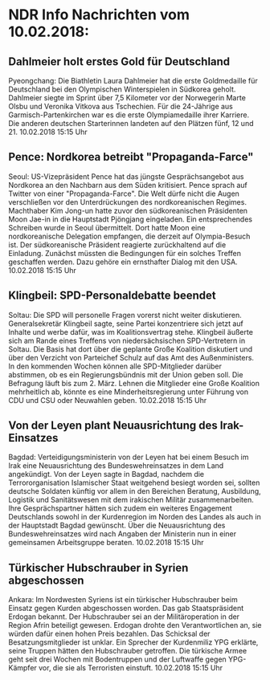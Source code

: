 # NDR Info Nachrichten vom 10.02.2018:


## Dahlmeier holt erstes Gold für Deutschland
Pyeongchang: Die Biathletin Laura Dahlmeier hat die erste Goldmedaille für Deutschland bei den Olympischen Winterspielen in Südkorea geholt. Dahlmeier siegte im Sprint über 7,5 Kilometer vor der Norwegerin Marte Olsbu und Veronika Vitkova aus Tschechien. Für die 24-Jährige aus Garmisch-Partenkirchen war es die erste Olympiamedaille ihrer Karriere. Die anderen deutschen Starterinnen landeten auf den Plätzen fünf, 12 und 21. 10.02.2018 15:15 Uhr 

## Pence: Nordkorea betreibt "Propaganda-Farce"
Seoul:	US-Vizepräsident Pence hat das jüngste Gesprächsangebot aus Nordkorea an den Nachbarn aus dem Süden kritisiert. Pence sprach auf Twitter von einer "Propaganda-Farce". Die Welt dürfe nicht die Augen verschließen vor den Unterdrückungen des nordkoreanischen Regimes. Machthaber Kim Jong-un hatte zuvor den südkoreanischen Präsidenten Moon Jae-in in die Hauptstadt Pjöngjang eingeladen. Ein entsprechendes Schreiben wurde in Seoul übermittelt. Dort hatte Moon eine nordkoreanische Delegation empfangen, die derzeit auf Olympia-Besuch ist. Der südkoreanische Präsident reagierte zurückhaltend auf die Einladung. Zunächst müssten die Bedingungen für ein solches Treffen geschaffen werden. Dazu gehöre ein ernsthafter Dialog mit den USA. 10.02.2018 15:15 Uhr 

## Klingbeil: SPD-Personaldebatte beendet
Soltau:	Die SPD will personelle Fragen vorerst nicht weiter diskutieren. Generalsekretär Klingbeil sagte, seine Partei konzentriere sich jetzt auf Inhalte und werbe dafür, was im Koalitionsvertrag stehe. Klingbeil äußerte sich am Rande eines Treffens von niedersächsischen SPD-Vertretern in Soltau. Die Basis hat dort über die geplante Große Koalition diskutiert und über den Verzicht von Parteichef Schulz auf das Amt des Außenministers. In den kommenden Wochen können alle SPD-Mitglieder darüber abstimmen, ob es ein Regierungsbündnis mit der Union geben soll. Die Befragung läuft bis zum 2. März. Lehnen die Mitglieder eine Große Koalition mehrheitlich ab, könnte es eine Minderheitsregierung unter Führung von CDU und CSU oder Neuwahlen geben. 10.02.2018 15:15 Uhr 

## Von der Leyen plant Neuausrichtung des Irak-Einsatzes
Bagdad: Verteidigungsministerin von der Leyen hat bei einem Besuch im Irak eine Neuausrichtung des Bundeswehreinsatzes in dem Land angekündigt. Von der Leyen sagte in Bagdad, nachdem die Terrororganisation Islamischer Staat weitgehend besiegt worden sei, sollten deutsche Soldaten künftig vor allem in den Bereichen Beratung, Ausbildung, Logistik und Sanitätswesen mit dem irakischen Militär zusammenarbeiten. Ihre Gesprächspartner hätten sich zudem ein weiteres Engagement Deutschlands sowohl in der Kurdenregion im Norden des Landes als auch in der Hauptstadt Bagdad gewünscht. Über die Neuausrichtung des Bundeswehreinsatzes wird nach Angaben der Ministerin nun in einer gemeinsamen Arbeitsgruppe beraten. 10.02.2018 15:15 Uhr 

## Türkischer Hubschrauber in Syrien abgeschossen
Ankara: Im Nordwesten Syriens ist ein türkischer Hubschrauber beim Einsatz gegen Kurden abgeschossen worden. Das gab Staatspräsident Erdogan bekannt. Der Hubschrauber sei an der Militäroperation in der Region Afrin beteiligt gewesen. Erdogan drohte den Verantwortlichen an, sie würden dafür einen hohen Preis bezahlen. Das Schicksal der Besatzungsmitglieder ist unklar. Ein Sprecher der Kurdenmiliz YPG erklärte, seine Truppen hätten den Hubschrauber getroffen. Die türkische Armee geht seit drei Wochen mit Bodentruppen und der Luftwaffe gegen YPG-Kämpfer vor, die sie als Terroristen einstuft. 10.02.2018 15:15 Uhr 
